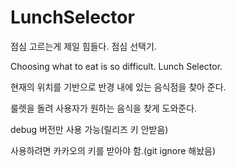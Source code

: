 # LunchSelector
점심 고르는게 제일 힘들다. 점심 선택기.

Choosing what to eat is so difficult. Lunch Selector.

현재의 위치를 기반으로 반경 내에 있는 음식점을 찾아 준다.

룰렛을 돌려 사용자가 원하는 음식을 찾게 도와준다.

debug 버전만 사용 가능(릴리즈 키 안받음)

사용하려면 카카오의 키를 받아야 함.(git ignore 해놨음)
